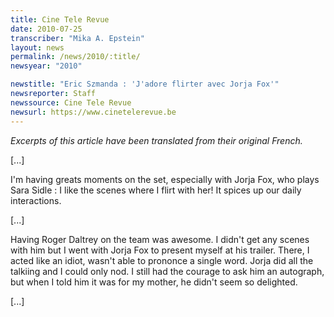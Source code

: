 ```yaml
---
title: Cine Tele Revue
date: 2010-07-25
transcriber: "Mika A. Epstein"
layout: news
permalink: /news/2010/:title/
newsyear: "2010"

newstitle: "Eric Szmanda : 'J'adore flirter avec Jorja Fox'"
newsreporter: Staff
newssource: Cine Tele Revue
newsurl: https://www.cinetelerevue.be
---
```


*Excerpts of this article have been translated from their original French.*

[...]

I'm having greats moments on the set, especially with Jorja Fox, who plays Sara Sidle : I like the scenes where I flirt with her! It spices up our daily interactions.

[...]

Having Roger Daltrey on the team was awesome. I didn't get any scenes with him but I went with Jorja Fox to present myself at his trailer. There, I acted like an idiot, wasn't able to prononce a single word. Jorja did all the talkiing and I could only nod. I still had the courage to ask him an autograph, but when I told him it was for my mother, he didn't seem so delighted.

[...]

